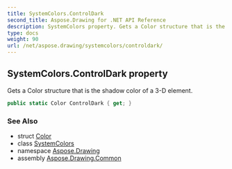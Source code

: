```yaml
---
title: SystemColors.ControlDark
second_title: Aspose.Drawing for .NET API Reference
description: SystemColors property. Gets a Color structure that is the shadow color of a 3D element
type: docs
weight: 90
url: /net/aspose.drawing/systemcolors/controldark/
---
```

## SystemColors.ControlDark property

Gets a Color structure that is the shadow color of a 3-D element.

```csharp
public static Color ControlDark { get; }
```

### See Also

* struct [Color](../../color/)
* class [SystemColors](../)
* namespace [Aspose.Drawing](../../systemcolors/)
* assembly [Aspose.Drawing.Common](../../../)


